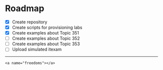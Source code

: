 # Roadmap

* [X] Create repository
* [X] Create scripts for provisioning labs
* [X] Create examples about Topic 351
* [ ] Create examples about Topic 352
* [ ] Create examples about Topic 353
* [ ] Upload simulated itexam

---

`<a name="freedoms"></a>`


